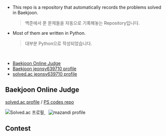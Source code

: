 - This repo is a repository that automatically records the problems solved in Baekjoon.  
  > 백준에서 푼 문제들을 자동으로 기록해놓는 Repository입니다.  

- Most of them are written in Python.  
  > 대부분 Python으로 작성되었습니다.  

</br>

- [Baekjoon Online Judge](https://www.acmicpc.net/)
- [Baekjoon jeonsy639710 profile](https://www.acmicpc.net/user/jeonsy639710)
- [solved.ac jeonsy639710 profile](https://solved.ac/profile/jeonsy639710)


## Baekjoon Online Judge
<a href="https://solved.ac/jeonsy639710" target="_blank">solved.ac profile</a> /
<a href="https://github.com/PoincareRice/PS.git" target="_blank">PS codes repo</a>

<a href="https://solved.ac/jeonsy639710" style="margin-right: 10px;" target="_blank">
  <img src="http://mazassumnida.wtf/api/v2/generate_badge?boj=jeonsy639710" alt="Solved.ac 프로필" style="display: inline-block;">
</a>
<a href="https://solved.ac/jeonsy639710" target="_blank">
  <img src="http://mazandi.herokuapp.com/api?handle=jeonsy639710&theme=dark" alt="mazandi profile" style="display: inline-block;">
</a>

<br>

## Contest

<br><br>
